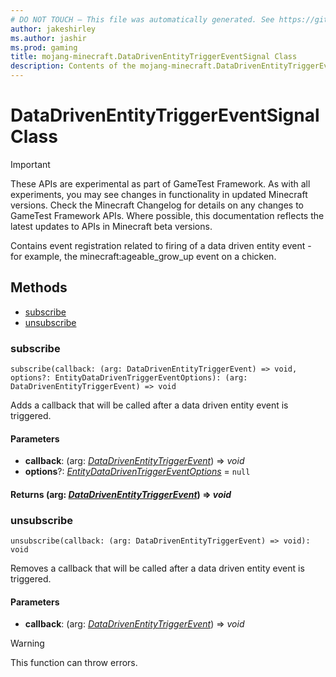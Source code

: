 ```yaml
---
# DO NOT TOUCH — This file was automatically generated. See https://github.com/Mojang/MinecraftScriptingApiDocsGenerator to modify descriptions, examples, etc.
author: jakeshirley
ms.author: jashir
ms.prod: gaming
title: mojang-minecraft.DataDrivenEntityTriggerEventSignal Class
description: Contents of the mojang-minecraft.DataDrivenEntityTriggerEventSignal class.
---
```

# DataDrivenEntityTriggerEventSignal Class
>[!IMPORTANT]
>These APIs are experimental as part of GameTest Framework. As with all experiments, you may see changes in functionality in updated Minecraft versions. Check the Minecraft Changelog for details on any changes to GameTest Framework APIs. Where possible, this documentation reflects the latest updates to APIs in Minecraft beta versions.

Contains event registration related to firing of a data driven entity event - for example, the minecraft:ageable_grow_up event on a chicken.

## Methods
- [subscribe](#subscribe)
- [unsubscribe](#unsubscribe)
  
### **subscribe**
`
subscribe(callback: (arg: DataDrivenEntityTriggerEvent) => void, options?: EntityDataDrivenTriggerEventOptions): (arg: DataDrivenEntityTriggerEvent) => void
`

Adds a callback that will be called after a data driven entity event is triggered.
#### **Parameters**
- **callback**: (arg: [*DataDrivenEntityTriggerEvent*](DataDrivenEntityTriggerEvent.md)) => *void*
- **options**?: [*EntityDataDrivenTriggerEventOptions*](EntityDataDrivenTriggerEventOptions.md) = `null`

#### **Returns** (arg: [*DataDrivenEntityTriggerEvent*](DataDrivenEntityTriggerEvent.md)) => *void*


### **unsubscribe**
`
unsubscribe(callback: (arg: DataDrivenEntityTriggerEvent) => void): void
`

Removes a callback that will be called after a data driven entity event is triggered.
#### **Parameters**
- **callback**: (arg: [*DataDrivenEntityTriggerEvent*](DataDrivenEntityTriggerEvent.md)) => *void*


> [!WARNING]
> This function can throw errors.

